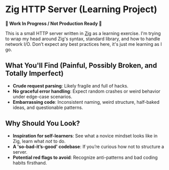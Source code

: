 # Zig HTTP Server (Learning Project)

**🚧 Work In Progress / Not Production Ready 🚧**

This is a small HTTP server written in [Zig](https://ziglang.org/) as a learning exercise. I'm trying to wrap my head around Zig's syntax, standard library, and how to handle network I/O. Don’t expect any best practices here, it's just me learning as I go.

## What You'll Find (Painful, Possibly Broken, and Totally Imperfect)

- **Crude request parsing**: Likely fragile and full of hacks.
- **No graceful error handling**: Expect random crashes or weird behavior under edge-case scenarios.
- **Embarrassing code**: Inconsistent naming, weird structure, half-baked ideas, and questionable patterns.

## Why Should You Look?

- **Inspiration for self-learners**: See what a novice mindset looks like in Zig, learn what *not* to do.
- **A 'so-bad-it’s-good' codebase**: If you’re curious how not to structure a server.
- **Potential red flags to avoid**: Recognize anti-patterns and bad coding habits firsthand.


